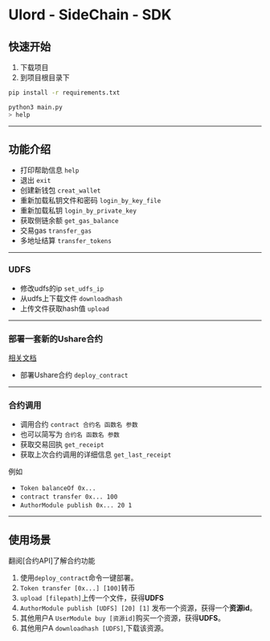 # Ulord - SideChain - SDK

## 快速开始

1. 下载项目
2. 到项目根目录下
```bash
pip install -r requirements.txt

python3 main.py
> help
```

---

## 功能介绍

- 打印帮助信息 	 `help` 
- 退出 	 `exit` 
- 创建新钱包 	 `creat_wallet` 
- 重新加载私钥文件和密码 	 `login_by_key_file` 
- 重新加载私钥 	 `login_by_private_key` 
- 获取侧链余额 	 `get_gas_balance` 
- 交易gas 	 `transfer_gas` 
- 多地址结算 	 `transfer_tokens` 

---

### UDFS

- 修改udfs的ip 	 `set_udfs_ip` 
- 从udfs上下载文件 	 `downloadhash` 
- 上传文件获取hash值 	 `upload` 

---

### 部署一套新的Ushare合约

[相关文档](./deploy.md)

- 部署Ushare合约 	 `deploy_contract`   

---
### 合约调用

- 调用合约 	 `contract 合约名 函数名 参数`   
- 也可以简写为 `合约名 函数名 参数`   
- 获取交易回执 	 `get_receipt` 
- 获取上次合约调用的详细信息 	 `get_last_receipt` 

例如 

- `Token balanceOf 0x...`
- `contract transfer 0x... 100`
- `AuthorModule publish 0x... 20 1`

---
## 使用场景
翻阅[合约API]了解合约功能
1. 使用`deploy_contract`命令一键部署。
2. `Token transfer [0x...] [100]`转币
3. `upload [filepath]`上传一个文件，获得**UDFS**
4. `AuthorModule publish [UDFS] [20] [1]`  发布一个资源，获得一个**资源id**。
5. 其他用户A `UserModule buy [资源id]`购买一个资源，获得**UDFS**。
6. 其他用户A `downloadhash [UDFS]`,下载该资源。